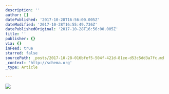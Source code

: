 ```yaml
---
description: ''
author: []
datePublished: '2017-10-28T16:56:00.005Z'
dateModified: '2017-10-28T16:55:49.736Z'
datePublishedOriginal: '2017-10-28T16:56:00.005Z'
title: ''
publisher: {}
via: {}
inFeed: true
starred: false
sourcePath: _posts/2017-10-28-016bfef5-504f-421d-81ee-d53c5dd3a7fc.md
_context: 'http://schema.org'
_type: Article

---
```

![](https://the-grid-user-content.s3-us-west-2.amazonaws.com/39f292d1-d915-47ec-8898-801ee8020564.png)